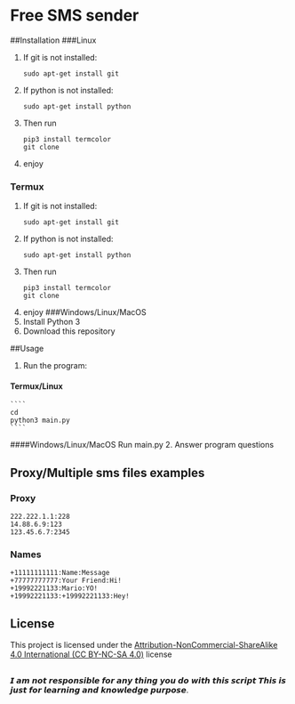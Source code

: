 # Free SMS sender
##Installation
###Linux
1. If git is not installed:
    ````
    sudo apt-get install git
    ````
2. If python is not installed:
    ````
    sudo apt-get install python
    ````
3. Then run
    ````
    pip3 install termcolor
    git clone 
    ````
4. enjoy
### Termux
1. If git is not installed:
    ````
    sudo apt-get install git
    ````
2. If python is not installed:
    ````
    sudo apt-get install python
    ````
3. Then run
    ````
    pip3 install termcolor
    git clone 
    ````
4. enjoy
###Windows/Linux/MacOS
1. Install Python 3
2. Download this repository

##Usage
1. Run the program:
#### Termux/Linux
    ````
    cd 
    python3 main.py
    ````
####Windows/Linux/MacOS
Run main.py
2. Answer program questions
## Proxy/Multiple sms files examples
### Proxy
    222.222.1.1:228
    14.88.6.9:123
    123.45.6.7:2345
### Names
    +11111111111:Name:Message
    +77777777777:Your Friend:Hi!
    +19992221133:Mario:YO!
    +19992221133:+19992221133:Hey!
## License
This project is licensed under the [Attribution-NonCommercial-ShareAlike 4.0 International (CC BY-NC-SA 4.0)](https://creativecommons.org/licenses/by-nc-sa/4.0/legalcode.txt) license
##
𝙄 𝙖𝙢 𝙣𝙤𝙩 𝙧𝙚𝙨𝙥𝙤𝙣𝙨𝙞𝙗𝙡𝙚 𝙛𝙤𝙧 𝙖𝙣𝙮 𝙩𝙝𝙞𝙣𝙜 𝙮𝙤𝙪 𝙙𝙤 𝙬𝙞𝙩𝙝 𝙩𝙝𝙞𝙨 𝙨𝙘𝙧𝙞𝙥𝙩 𝙏𝙝𝙞𝙨 𝙞𝙨 𝙟𝙪𝙨𝙩 𝙛𝙤𝙧 𝙡𝙚𝙖𝙧𝙣𝙞𝙣𝙜 𝙖𝙣𝙙 𝙠𝙣𝙤𝙬𝙡𝙚𝙙𝙜𝙚 𝙥𝙪𝙧𝙥𝙤𝙨𝙚.
##
